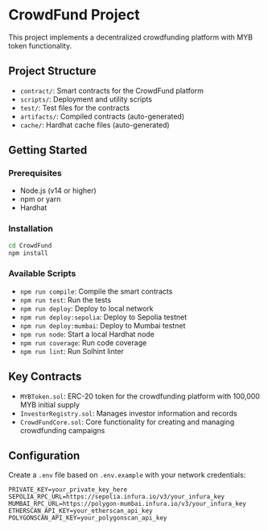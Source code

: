 # CrowdFund Project

This project implements a decentralized crowdfunding platform with MYB token functionality.

## Project Structure

- `contract/`: Smart contracts for the CrowdFund platform
- `scripts/`: Deployment and utility scripts
- `test/`: Test files for the contracts
- `artifacts/`: Compiled contracts (auto-generated)
- `cache/`: Hardhat cache files (auto-generated)

## Getting Started

### Prerequisites

- Node.js (v14 or higher)
- npm or yarn
- Hardhat

### Installation

```bash
cd CrowdFund
npm install
```

### Available Scripts

- `npm run compile`: Compile the smart contracts
- `npm run test`: Run the tests
- `npm run deploy`: Deploy to local network
- `npm run deploy:sepolia`: Deploy to Sepolia testnet
- `npm run deploy:mumbai`: Deploy to Mumbai testnet
- `npm run node`: Start a local Hardhat node
- `npm run coverage`: Run code coverage
- `npm run lint`: Run Solhint linter

## Key Contracts

- `MYBToken.sol`: ERC-20 token for the crowdfunding platform with 100,000 MYB initial supply
- `InvestorRegistry.sol`: Manages investor information and records
- `CrowdFundCore.sol`: Core functionality for creating and managing crowdfunding campaigns

## Configuration

Create a `.env` file based on `.env.example` with your network credentials:

```
PRIVATE_KEY=your_private_key_here
SEPOLIA_RPC_URL=https://sepolia.infura.io/v3/your_infura_key
MUMBAI_RPC_URL=https://polygon-mumbai.infura.io/v3/your_infura_key
ETHERSCAN_API_KEY=your_etherscan_api_key
POLYGONSCAN_API_KEY=your_polygonscan_api_key
```